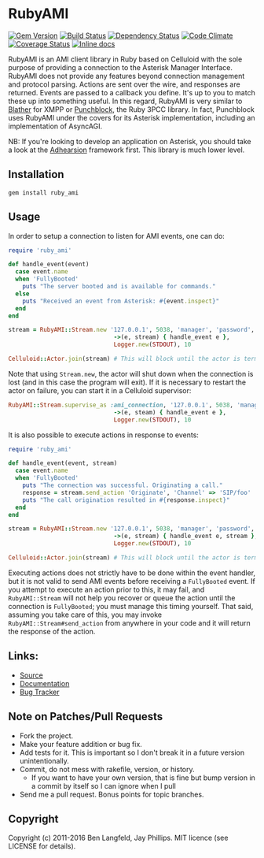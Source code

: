 # RubyAMI

[![Gem Version](https://badge.fury.io/rb/ruby_ami.png)](https://rubygems.org/gems/ruby_ami)
[![Build Status](https://secure.travis-ci.org/adhearsion/ruby_ami.png?branch=develop)](http://travis-ci.org/adhearsion/ruby_ami)
[![Dependency Status](https://gemnasium.com/adhearsion/ruby_ami.png?travis)](https://gemnasium.com/adhearsion/ruby_ami)
[![Code Climate](https://codeclimate.com/github/adhearsion/ruby_ami.png)](https://codeclimate.com/github/adhearsion/ruby_ami)
[![Coverage Status](https://coveralls.io/repos/adhearsion/ruby_ami/badge.png?branch=develop)](https://coveralls.io/r/adhearsion/ruby_ami)
[![Inline docs](http://inch-ci.org/github/adhearsion/ruby_ami.png?branch=develop)](http://inch-ci.org/github/adhearsion/ruby_ami)

RubyAMI is an AMI client library in Ruby based on Celluloid with the sole purpose of providing a connection to the Asterisk Manager Interface. RubyAMI does not provide any features beyond connection management and protocol parsing. Actions are sent over the wire, and responses are returned. Events are passed to a callback you define. It's up to you to match these up into something useful. In this regard, RubyAMI is very similar to [Blather](https://github.com/sprsquish/blather) for XMPP or [Punchblock](https://github.com/adhearsion/punchblock), the Ruby 3PCC library. In fact, Punchblock uses RubyAMI under the covers for its Asterisk implementation, including an implementation of AsyncAGI.

NB: If you're looking to develop an application on Asterisk, you should take a look at the [Adhearsion](http://adhearsion.com) framework first. This library is much lower level.

## Installation
    gem install ruby_ami

## Usage

In order to setup a connection to listen for AMI events, one can do:

```ruby
require 'ruby_ami'

def handle_event(event)
  case event.name
  when 'FullyBooted'
    puts "The server booted and is available for commands."
  else
    puts "Received an event from Asterisk: #{event.inspect}"
  end
end

stream = RubyAMI::Stream.new '127.0.0.1', 5038, 'manager', 'password',
                              ->(e, stream) { handle_event e },
                              Logger.new(STDOUT), 10

Celluloid::Actor.join(stream) # This will block until the actor is terminated elsewhere. Otherwise, the actor will run in its own thread allowing other work to be done here.
```

Note that using `Stream.new`, the actor will shut down when the connection is lost (and in this case the program will exit). If it is necessary to restart the actor on failure, you can start it in a Celluloid supervisor:

```ruby
RubyAMI::Stream.supervise_as :ami_connection, '127.0.0.1', 5038, 'manager', 'password',
                              ->(e, steam) { handle_event e },
                              Logger.new(STDOUT), 10
```

It is also possible to execute actions in response to events:

```ruby
require 'ruby_ami'

def handle_event(event, stream)
  case event.name
  when 'FullyBooted'
    puts "The connection was successful. Originating a call."
    response = stream.send_action 'Originate', 'Channel' => 'SIP/foo'
    puts "The call origination resulted in #{response.inspect}"
  end
end

stream = RubyAMI::Stream.new '127.0.0.1', 5038, 'manager', 'password',
                              ->(e, stream) { handle_event e, stream },
                              Logger.new(STDOUT), 10

Celluloid::Actor.join(stream) # This will block until the actor is terminated elsewhere. Otherwise, the actor will run in its own thread allowing other work to be done here.
```

Executing actions does not strictly have to be done within the event handler, but it is not valid to send AMI events before receiving a `FullyBooted` event. If you attempt to execute an action prior to this, it may fail, and `RubyAMI::Stream` will not help you recover or queue the action until the connection is `FullyBooted`; you must manage this timing yourself. That said, assuming you take care of this, you may invoke `RubyAMI::Stream#send_action` from anywhere in your code and it will return the response of the action.

## Links:
* [Source](https://github.com/adhearsion/ruby_ami)
* [Documentation](http://rdoc.info/github/adhearsion/ruby_ami/master/frames)
* [Bug Tracker](https://github.com/adhearsion/ruby_ami/issues)

## Note on Patches/Pull Requests

* Fork the project.
* Make your feature addition or bug fix.
* Add tests for it. This is important so I don't break it in a future version unintentionally.
* Commit, do not mess with rakefile, version, or history.
  * If you want to have your own version, that is fine but bump version in a commit by itself so I can ignore when I pull
* Send me a pull request. Bonus points for topic branches.

## Copyright

Copyright (c) 2011-2016 Ben Langfeld, Jay Phillips. MIT licence (see LICENSE for details).
